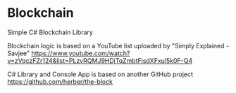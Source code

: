 # Blockchain
Simple C# Blockchain Library

Blockchain logic is based on a YouTube list uploaded by "Simply Explained - Savjee"
https://www.youtube.com/watch?v=zVqczFZr124&list=PLzvRQMJ9HDiTqZmbtFisdXFxul5k0F-Q4

C# Library and Console App is based on another GitHub project
https://github.com/herber/the-block
